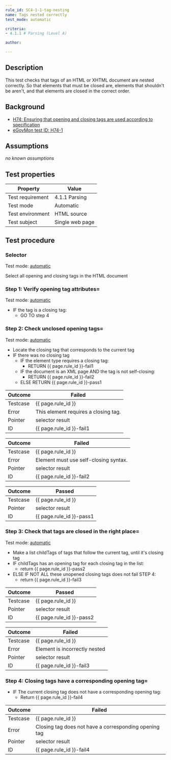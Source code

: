 ```yaml
---
rule_id: SC4-1-1-tag-nesting
name: Tags nested correctly
test_mode: automatic

criteria:
- 4.1.1 # Parsing (Level A)

author:

---
```


## Description

This test checks that tags of an HTML or XHTML document are nested correctly. So that elements that must be closed are, elements that shouldn't be aren't, and that elements are closed in the correct order.

## Background

- [H74: Ensuring that opening and closing tags are used according to specification](http://www.w3.org/TR/2014/NOTE-WCAG20-TECHS-20140311/H74)
- [eGovMon test ID: H74-1](http://wiki.egovmon.no/wiki/SC4.1.1#All_HTML_code)

## Assumptions

*no known assumptions*

## Test properties

| Property          | Value
|-------------------|----
| Test requirement  | 4.1.1 Parsing
| Test mode         | Automatic
| Test environment  | HTML source
| Test subject      | Single web page

## Test procedure

### Selector

Test mode: [automatic][AUTO]

Select all opening and closing tags in the HTML document

### Step 1: Verify opening tag attributes=

Test mode: [automatic][AUTO]

- IF the tag is a closing tag:
  - GO TO step 4

### Step 2: Check unclosed opening tags=

Test mode: [automatic][AUTO]

- Locate the closing tag that corresponds to the current tag
- IF there was no closing tag
  - IF the element type requires a closing tag:
    - RETURN {{ page.rule_id }}-fail1
  - IF the document is an XML page AND the tag is not self-closing:
    - RETURN {{ page.rule_id }}-fail2
  - ELSE RETURN {{ page.rule_id }}-pass1

| Outcome  | Failed
|----------|-----
| Testcase | {{ page.rule_id }}
| Error    | This element requires a closing tag.
| Pointer  | selector result
| ID       | {{ page.rule_id }}-fail1

| Outcome  | Failed
|----------|-----
| Testcase | {{ page.rule_id }}
| Error    | Element must use self-closing syntax.
| Pointer  | selector result
| ID       | {{ page.rule_id }}-fail2

| Outcome  | Passed
|----------|-----
| Testcase | {{ page.rule_id }}
| Pointer  | selector result
| ID       | {{ page.rule_id }}-pass1

### Step 3: Check that tags are closed in the right place=

Test mode: [automatic][AUTO]

- Make a list childTags of tags that follow the current tag, until it's closing tag
- IF childTags has an opening tag for each closing tag in the list:
  - return {{ page.rule_id }}-pass2
- ELSE IF NOT ALL these unopened closing tags does not fail STEP 4:
  - return {{ page.rule_id }}-fail3

| Outcome  | Passed
|----------|-----
| Testcase | {{ page.rule_id }}
| Pointer  | selector result
| ID       | {{ page.rule_id }}-pass2

| Outcome  | Failed
|----------|-----
| Testcase | {{ page.rule_id }}
| Error    | Element is incorrectly nested
| Pointer  | selector result
| ID       | {{ page.rule_id }}-fail3

### Step 4: Closing tags have a corresponding opening tag=

- IF The current closing tag does not have a corresponding opening tag:
  - Return {{ page.rule_id }}-fail4

| Outcome  | Failed
|----------|-----
| Testcase | {{ page.rule_id }}
| Error    | Closing tag does not have a corresponding opening tag
| Pointer  | selector result
| ID       | {{ page.rule_id }}-fail4

[AUTO]: ../pages/test-modes.html#automatic
[MANUAL]: ../pages/test-modes.html#manual